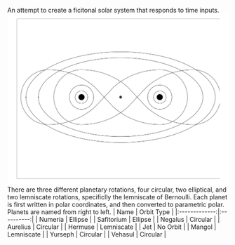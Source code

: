 An attempt to create a ficitonal solar system that responds to time inputs.
![Map of solar system](https://github.com/rcmayhew/Planets/blob/master/Images/Base%20drawing-1.png)
There are three different planetary rotations, four circular, two elliptical, and two lemniscate rotations,
specificlly the lemniscate of Bernoulli. Each planet is first written in polar coordinates, and then converted to parametric polar.
Planets are named from right to left.
| Name		| Orbit Type |
|:-------------:|:----------:|
| Numeria       | Ellipse    |
| Safitorium    | Ellipse    |
| Negalus       | Circular   |
| Aurelius      | Circular   |
| Hermuse       | Lemniscate |
| Jet           | No Orbit   |
| Mangol        | Lemniscate |
| Yurseph       | Circular   |
| Vehasul       | Circular   |
